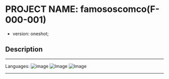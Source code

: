 # PROJECT NAME: famososcomco(F-000-001)
- version: oneshot;

## Description
***
Languages: 
 ![image](https://img.shields.io/badge/JavaScript-F7DF1E?style=for-the-badge&logo=javascript&logoColor=black) ![Image](https://img.shields.io/badge/HTML-239120?style=for-the-badge&logo=html5&logoColor=white) ![Image](https://img.shields.io/badge/CSS-239120?&style=for-the-badge&logo=css3&logoColor=white)

***
